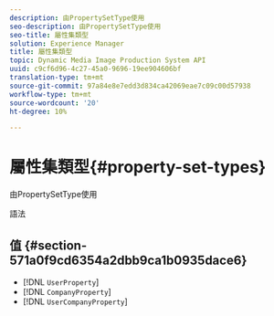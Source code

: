 ```yaml
---
description: 由PropertySetType使用
seo-description: 由PropertySetType使用
seo-title: 屬性集類型
solution: Experience Manager
title: 屬性集類型
topic: Dynamic Media Image Production System API
uuid: c9cf6d96-4c27-45a0-9696-19ee904606bf
translation-type: tm+mt
source-git-commit: 97a84e8e7edd3d834ca42069eae7c09c00d57938
workflow-type: tm+mt
source-wordcount: '20'
ht-degree: 10%

---
```



# 屬性集類型{#property-set-types}

由PropertySetType使用

語法

## 值 {#section-571a0f9cd6354a2dbb9ca1b0935dace6}

* [!DNL `UserProperty`]
* [!DNL `CompanyProperty`]
* [!DNL `UserCompanyProperty`]


